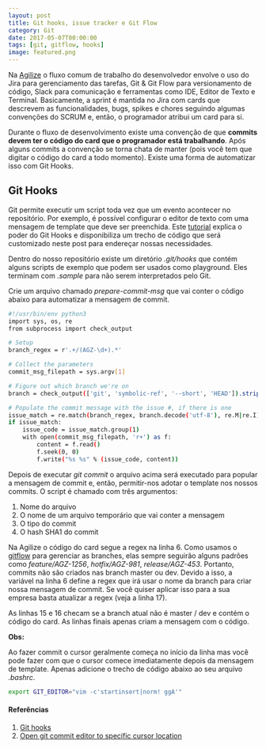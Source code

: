 ```yaml
---
layout: post
title: Git hooks, issue tracker e Git Flow
category: Git
date: 2017-05-07T00:00:00
tags: [git, gitflow, hooks]
image: featured.png
---
```


Na [Agilize](https://www.agilize.com.br/) o fluxo comum de trabalho do desenvolvedor envolve o uso do Jira para gerenciamento das tarefas, Git & Git Flow para versionamento de código, Slack para comunicação e ferramentas como IDE, Editor de Texto e Terminal. Basicamente, a sprint é mantida no Jira com cards que descrevem as funcionalidades, bugs, spikes e chores seguindo algumas convenções do SCRUM e, então, o programador atribui um card para si.

Durante o fluxo de desenvolvimento existe uma convenção de que **commits devem ter o código do card que o programador está trabalhando**. Após alguns commits a convenção se torna chata de manter (pois você tem que digitar o código do card a todo momento). Existe uma forma de automatizar isso com Git Hooks.

## Git Hooks

Git permite executir um script toda vez que um evento acontecer no repositório. Por exemplo, é possível configurar o editor de texto com uma mensagem de template que deve ser preenchida. Este [tutorial](https://www.atlassian.com/git/tutorials/git-hooks) explica o poder do Git Hooks e disponibiliza um trecho de código que será customizado neste post para endereçar nossas necessidades.

Dentro do nosso repositório existe um diretório _.git/hooks_ que contém alguns scripts de exemplo que podem ser usados como playground. Eles terminam com _.sample_ para não serem interpretados pelo Git.

Crie um arquivo chamado _prepare-commit-msg_ que vai conter o código abaixo para automatizar a mensagem de commit.

```bash
#!/usr/bin/env python3
import sys, os, re
from subprocess import check_output

# Setup
branch_regex = r'.+/(AGZ-\d+).*'

# Collect the parameters
commit_msg_filepath = sys.argv[1]

# Figure out which branch we're on
branch = check_output(['git', 'symbolic-ref', '--short', 'HEAD']).strip()

# Populate the commit message with the issue #, if there is one
issue_match = re.match(branch_regex, branch.decode('utf-8'), re.M|re.I)
if issue_match:
    issue_code = issue_match.group(1)
    with open(commit_msg_filepath, 'r+') as f:
        content = f.read()
        f.seek(0, 0)
        f.write("%s %s" % (issue_code, content))
```

Depois de executar _git commit_ o arquivo acima será executado para popular a mensagem de commit e, então, permitir-nos adotar o template nos nossos commits. O script é chamado com três argumentos:

1. Nome do arquivo
1. O nome de um arquivo temporário que vai conter a mensagem
1. O tipo do commit
1. O hash SHA1 do commit

Na Agilize o código do card segue a regex na linha 6. Como usamos o [gitflow](http://nvie.com/posts/a-successful-git-branching-model/) para gerenciar as branches, elas sempre seguirão alguns padrões como _feature/AGZ-1256_, _hotfix/AGZ-981_, _release/AGZ-453_. Portanto, commits não são criados nas branch master ou dev. Devido a isso, a variável na linha 6 define a regex que irá usar o nome da branch para criar nossa mensagem de commit. Se você quiser aplicar isso para a sua empresa basta atualizar a regex (veja a linha 17).

As linhas 15 e 16 checam se a branch atual não é master / dev e contém o código do card. As linhas finais apenas criam a mensagem com o código.

**Obs:**

Ao fazer commit o cursor geralmente começa no início da linha mas você pode fazer com que o cursor comece imediatamente depois da mensagem de template. Apenas adicione o trecho de código abaixo ao seu arquivo _.bashrc_.

```bash
export GIT_EDITOR="vim -c'startinsert|norm! ggA'"
```

#### Referências

1. [Git hooks](https://www.atlassian.com/git/tutorials/git-hooks)
1. [Open git commit editor to specific cursor location](http://stackoverflow.com/questions/41232722/open-git-commit-editor-to-specific-cursor-location)
